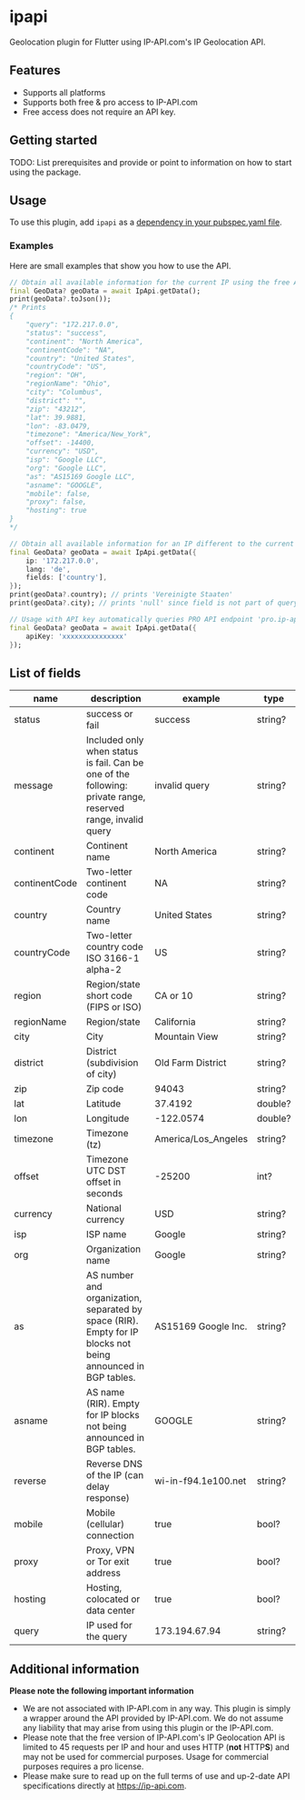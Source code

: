 # ipapi

Geolocation plugin for Flutter using IP-API.com's IP Geolocation API.

## Features

- Supports all platforms
- Supports both free & pro access to IP-API.com
- Free access does not require an API key.

## Getting started

TODO: List prerequisites and provide or point to information on how to
start using the package.

## Usage

To use this plugin, add `ipapi` as a [dependency in your pubspec.yaml file](https://flutter.dev/docs/development/platform-integration/platform-channels).

### Examples

Here are small examples that show you how to use the API.

```dart
// Obtain all available information for the current IP using the free API
final GeoData? geoData = await IpApi.getData();
print(geoData?.toJson());
/* Prints
{
    "query": "172.217.0.0",
    "status": "success",
    "continent": "North America",
    "continentCode": "NA",
    "country": "United States",
    "countryCode": "US",
    "region": "OH",
    "regionName": "Ohio",
    "city": "Columbus",
    "district": "",
    "zip": "43212",
    "lat": 39.9881,
    "lon": -83.0479,
    "timezone": "America/New_York",
    "offset": -14400,
    "currency": "USD",
    "isp": "Google LLC",
    "org": "Google LLC",
    "as": "AS15169 Google LLC",
    "asname": "GOOGLE",
    "mobile": false,
    "proxy": false,
    "hosting": true
}
*/

// Obtain all available information for an IP different to the current IP using the free API, using German language and querying selected fields only
final GeoData? geoData = await IpApi.getData({
    ip: '172.217.0.0',
    lang: 'de',
    fields: ['country'],
});
print(geoData?.country); // prints 'Vereinigte Staaten'
print(geoData?.city); // prints 'null' since field is not part of query

// Usage with API key automatically queries PRO API endpoint 'pro.ip-api.com'
final GeoData? geoData = await IpApi.getData({
    apiKey: 'xxxxxxxxxxxxxxx'
});
```

## List of fields

| name          | description                                                                                                  | example             | type    |
| ------------- | ------------------------------------------------------------------------------------------------------------ | ------------------- | ------- |
| status        | success or fail                                                                                              | success             | string? |
| message       | Included only when status is fail. Can be one of the following: private range, reserved range, invalid query | invalid query       | string? |
| continent     | Continent name                                                                                               | North America       | string? |
| continentCode | Two-letter continent code                                                                                    | NA                  | string? |
| country       | Country name                                                                                                 | United States       | string? |
| countryCode   | Two-letter country code ISO 3166-1 alpha-2                                                                   | US                  | string? |
| region        | Region/state short code (FIPS or ISO)                                                                        | CA or 10            | string? |
| regionName    | Region/state                                                                                                 | California          | string? |
| city          | City                                                                                                         | Mountain View       | string? |
| district      | District (subdivision of city)                                                                               | Old Farm District   | string? |
| zip           | Zip code                                                                                                     | 94043               | string? |
| lat           | Latitude                                                                                                     | 37.4192             | double? |
| lon           | Longitude                                                                                                    | -122.0574           | double? |
| timezone      | Timezone (tz)                                                                                                | America/Los_Angeles | string? |
| offset        | Timezone UTC DST offset in seconds                                                                           | -25200              | int?    |
| currency      | National currency                                                                                            | USD                 | string? |
| isp           | ISP name                                                                                                     | Google              | string? |
| org           | Organization name                                                                                            | Google              | string? |
| as            | AS number and organization, separated by space (RIR). Empty for IP blocks not being announced in BGP tables. | AS15169 Google Inc. | string? |
| asname        | AS name (RIR). Empty for IP blocks not being announced in BGP tables.                                        | GOOGLE              | string? |
| reverse       | Reverse DNS of the IP (can delay response)                                                                   | wi-in-f94.1e100.net | string? |
| mobile        | Mobile (cellular) connection                                                                                 | true                | bool?   |
| proxy         | Proxy, VPN or Tor exit address                                                                               | true                | bool?   |
| hosting       | Hosting, colocated or data center                                                                            | true                | bool?   |
| query         | IP used for the query                                                                                        | 173.194.67.94       | string? |

## Additional information

**Please note the following important information**

- We are not associated with IP-API.com in any way. This plugin is simply a wrapper around the API provided by IP-API.com. We do not assume any liability that may arise from using this plugin or the IP-API.com.
- Please note that the free version of IP-API.com's IP Geolocation API is limited to 45 requests per IP and hour and uses HTTP (**not** HTTP**S**) and may not be used for commercial purposes. Usage for commercial purposes requires a pro license.
- Please make sure to read up on the full terms of use and up-2-date API specifications directly at https://ip-api.com.
